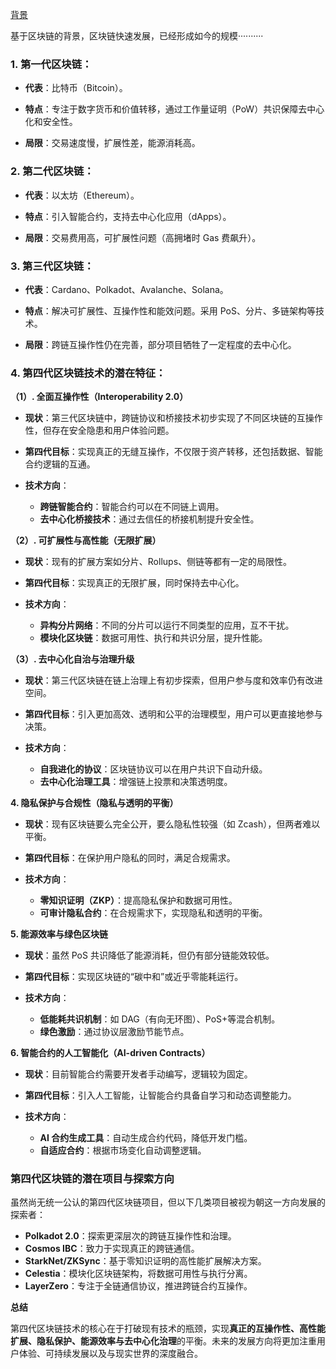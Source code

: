 [背景](obsidian://open?vault=blockchain&file=%E5%8C%BA%E5%9D%97%E9%93%BE%2F%E8%83%8C%E6%99%AF)

基于区块链的背景，区块链快速发展，已经形成如今的规模··········

### 1. **第一代区块链**：

- **代表**：比特币（Bitcoin）。

- **特点**：专注于数字货币和价值转移，通过工作量证明（PoW）共识保障去中心化和安全性。

- **局限**：交易速度慢，扩展性差，能源消耗高。

### 2. **第二代区块链**：

- **代表**：以太坊（Ethereum）。

-  **特点**：引入智能合约，支持去中心化应用（dApps）。

-  **局限**：交易费用高，可扩展性问题（高拥堵时 Gas 费飙升）。

### 3. **第三代区块链**：

- **代表**：Cardano、Polkadot、Avalanche、Solana。

- **特点**：解决可扩展性、互操作性和能效问题。采用 PoS、分片、多链架构等技术。

- **局限**：跨链互操作性仍在完善，部分项目牺牲了一定程度的去中心化。


 ### 4. **第四代区块链技术的潜在特征：**
 

**（1）. 全面互操作性（Interoperability 2.0）**

- **现状**：第三代区块链中，跨链协议和桥接技术初步实现了不同区块链的互操作性，但存在安全隐患和用户体验问题。

- **第四代目标**：实现真正的无缝互操作，不仅限于资产转移，还包括数据、智能合约逻辑的互通。

- **技术方向**：

	- **跨链智能合约**：智能合约可以在不同链上调用。
	- **去中心化桥接技术**：通过去信任的桥接机制提升安全性。


**（2）. 可扩展性与高性能（无限扩展）**

- **现状**：现有的扩展方案如分片、Rollups、侧链等都有一定的局限性。

- **第四代目标**：实现真正的无限扩展，同时保持去中心化。

- **技术方向**：

	- **异构分片网络**：不同的分片可以运行不同类型的应用，互不干扰。
	- **模块化区块链**：数据可用性、执行和共识分层，提升性能。


**（3）. 去中心化自治与治理升级**

- **现状**：第三代区块链在链上治理上有初步探索，但用户参与度和效率仍有改进空间。
- **第四代目标**：引入更加高效、透明和公平的治理模型，用户可以更直接地参与决策。

- **技术方向**：
	- **自我进化的协议**：区块链协议可以在用户共识下自动升级。
	- **去中心化治理工具**：增强链上投票和决策透明度。


**4. 隐私保护与合规性（隐私与透明的平衡）**

-  **现状**：现有区块链要么完全公开，要么隐私性较强（如 Zcash），但两者难以平衡。

- **第四代目标**：在保护用户隐私的同时，满足合规需求。

- **技术方向**：

	- **零知识证明（ZKP）**：提高隐私保护和数据可用性。
	- **可审计隐私合约**：在合规需求下，实现隐私和透明的平衡。


**5. 能源效率与绿色区块链**

- **现状**：虽然 PoS 共识降低了能源消耗，但仍有部分链能效较低。
- **第四代目标**：实现区块链的“碳中和”或近乎零能耗运行。

- **技术方向**：

	- **低能耗共识机制**：如 DAG（有向无环图）、PoS+等混合机制。
	- **绿色激励**：通过协议层激励节能节点。


**6. 智能合约的人工智能化（AI-driven Contracts）**

- **现状**：目前智能合约需要开发者手动编写，逻辑较为固定。
- **第四代目标**：引入人工智能，让智能合约具备自学习和动态调整能力。

- **技术方向**：

	- **AI 合约生成工具**：自动生成合约代码，降低开发门槛。
	- **自适应合约**：根据市场变化自动调整逻辑。


### **第四代区块链的潜在项目与探索方向**

虽然尚无统一公认的第四代区块链项目，但以下几类项目被视为朝这一方向发展的探索者：

- **Polkadot 2.0**：探索更深层次的跨链互操作性和治理。
- **Cosmos IBC**：致力于实现真正的跨链通信。
- **StarkNet/ZKSync**：基于零知识证明的高性能扩展解决方案。
- **Celestia**：模块化区块链架构，将数据可用性与执行分离。
- **LayerZero**：专注于全链通信协议，推进跨链合约互操作。


**总结**

第四代区块链技术的核心在于打破现有技术的瓶颈，实现**真正的互操作性、高性能扩展、隐私保护、能源效率与去中心化治理**的平衡。未来的发展方向将更加注重用户体验、可持续发展以及与现实世界的深度融合。